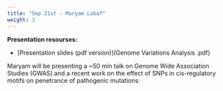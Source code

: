 ```yaml
---
title: "Sep 21st - Maryam Labaf"
weight: 3
---
```


__Presentation resourses:__

- [Presentation slides (pdf version)](Genome Variations Analysis .pdf)

Maryam will be presenting a ~50 min talk on Genome Wide Association Studies (GWAS) and a recent work on the effect of SNPs in cis-regulatory motifs on penetrance of pathogenic mutations:

